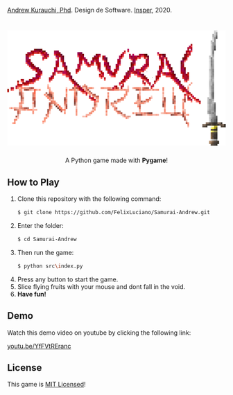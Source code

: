 [Andrew Kurauchi, Phd](https://github.com/toshikurauchi). Design de Software. [Insper](https://github.com/Insper), 2020.

<h1 align="center">
<img src="src/assets/images/github/logo.png" alt="Samurai Andrew">
</h1>

<p align="center">
A Python game made with <b>Pygame</b>!
</p>


## How to Play

1. Clone this repository with the following command:
    ```bash
    $ git clone https://github.com/FelixLuciano/Samurai-Andrew.git
    ```
2. Enter the folder:
    ```bash
    $ cd Samurai-Andrew
    ```
3. Then run the game:
    ```bash
    $ python src\index.py
    ```
4. Press any button to start the game.
5. Slice flying fruits with your mouse and dont fall in the void.
6. **Have fun!**

## Demo

Watch this demo video on youtube by clicking the following link:

[youtu.be/YfFVtREranc](https://youtu.be/YfFVtREranc)

## License
This game is [MIT Licensed](LICENSE)!

